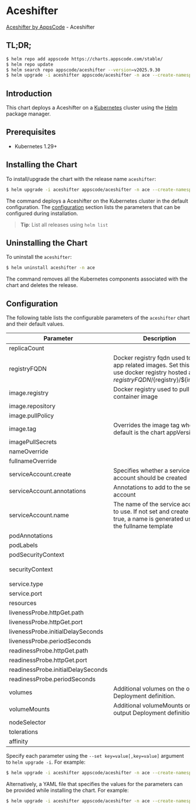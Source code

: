 # Aceshifter

[Aceshifter by AppsCode](https://github.com/appscode-cloud) - Aceshifter

## TL;DR;

```bash
$ helm repo add appscode https://charts.appscode.com/stable/
$ helm repo update
$ helm search repo appscode/aceshifter --version=v2025.9.30
$ helm upgrade -i aceshifter appscode/aceshifter -n ace --create-namespace --version=v2025.9.30
```

## Introduction

This chart deploys a Aceshifter on a [Kubernetes](http://kubernetes.io) cluster using the [Helm](https://helm.sh) package manager.

## Prerequisites

- Kubernetes 1.29+

## Installing the Chart

To install/upgrade the chart with the release name `aceshifter`:

```bash
$ helm upgrade -i aceshifter appscode/aceshifter -n ace --create-namespace --version=v2025.9.30
```

The command deploys a Aceshifter on the Kubernetes cluster in the default configuration. The [configuration](#configuration) section lists the parameters that can be configured during installation.

> **Tip**: List all releases using `helm list`

## Uninstalling the Chart

To uninstall the `aceshifter`:

```bash
$ helm uninstall aceshifter -n ace
```

The command removes all the Kubernetes components associated with the chart and deletes the release.

## Configuration

The following table lists the configurable parameters of the `aceshifter` chart and their default values.

|             Parameter              |                                                             Description                                                              |                                                                                   Default                                                                                    |
|------------------------------------|--------------------------------------------------------------------------------------------------------------------------------------|------------------------------------------------------------------------------------------------------------------------------------------------------------------------------|
| replicaCount                       |                                                                                                                                      | <code>1</code>                                                                                                                                                               |
| registryFQDN                       | Docker registry fqdn used to pull app related images. Set this to use docker registry hosted at ${registryFQDN}/${registry}/${image} | <code>ghcr.io</code>                                                                                                                                                         |
| image.registry                     | Docker registry used to pull app container image                                                                                     | <code>appscode</code>                                                                                                                                                        |
| image.repository                   |                                                                                                                                      | <code>aceshifter</code>                                                                                                                                                      |
| image.pullPolicy                   |                                                                                                                                      | <code>IfNotPresent</code>                                                                                                                                                    |
| image.tag                          | Overrides the image tag whose default is the chart appVersion.                                                                       | <code>""</code>                                                                                                                                                              |
| imagePullSecrets                   |                                                                                                                                      | <code>[]</code>                                                                                                                                                              |
| nameOverride                       |                                                                                                                                      | <code>""</code>                                                                                                                                                              |
| fullnameOverride                   |                                                                                                                                      | <code>""</code>                                                                                                                                                              |
| serviceAccount.create              | Specifies whether a service account should be created                                                                                | <code>true</code>                                                                                                                                                            |
| serviceAccount.annotations         | Annotations to add to the service account                                                                                            | <code>{}</code>                                                                                                                                                              |
| serviceAccount.name                | The name of the service account to use. If not set and create is true, a name is generated using the fullname template               | <code>""</code>                                                                                                                                                              |
| podAnnotations                     |                                                                                                                                      | <code>{}</code>                                                                                                                                                              |
| podLabels                          |                                                                                                                                      | <code>{}</code>                                                                                                                                                              |
| podSecurityContext                 |                                                                                                                                      | <code>{}</code>                                                                                                                                                              |
| securityContext                    |                                                                                                                                      | <code>{"allowPrivilegeEscalation":false,"capabilities":{"drop":["ALL"]},"readOnlyRootFilesystem":true,"runAsNonRoot":true,"seccompProfile":{"type":"RuntimeDefault"}}</code> |
| service.type                       |                                                                                                                                      | <code>ClusterIP</code>                                                                                                                                                       |
| service.port                       |                                                                                                                                      | <code>8081</code>                                                                                                                                                            |
| resources                          |                                                                                                                                      | <code>{}</code>                                                                                                                                                              |
| livenessProbe.httpGet.path         |                                                                                                                                      | <code>/healthz</code>                                                                                                                                                        |
| livenessProbe.httpGet.port         |                                                                                                                                      | <code>http</code>                                                                                                                                                            |
| livenessProbe.initialDelaySeconds  |                                                                                                                                      | <code>15</code>                                                                                                                                                              |
| livenessProbe.periodSeconds        |                                                                                                                                      | <code>20</code>                                                                                                                                                              |
| readinessProbe.httpGet.path        |                                                                                                                                      | <code>/readyz</code>                                                                                                                                                         |
| readinessProbe.httpGet.port        |                                                                                                                                      | <code>http</code>                                                                                                                                                            |
| readinessProbe.initialDelaySeconds |                                                                                                                                      | <code>5</code>                                                                                                                                                               |
| readinessProbe.periodSeconds       |                                                                                                                                      | <code>10</code>                                                                                                                                                              |
| volumes                            | Additional volumes on the output Deployment definition.                                                                              | <code>[]</code>                                                                                                                                                              |
| volumeMounts                       | Additional volumeMounts on the output Deployment definition.                                                                         | <code>[]</code>                                                                                                                                                              |
| nodeSelector                       |                                                                                                                                      | <code>{}</code>                                                                                                                                                              |
| tolerations                        |                                                                                                                                      | <code>[]</code>                                                                                                                                                              |
| affinity                           |                                                                                                                                      | <code>{}</code>                                                                                                                                                              |


Specify each parameter using the `--set key=value[,key=value]` argument to `helm upgrade -i`. For example:

```bash
$ helm upgrade -i aceshifter appscode/aceshifter -n ace --create-namespace --version=v2025.9.30 --set replicaCount=1
```

Alternatively, a YAML file that specifies the values for the parameters can be provided while
installing the chart. For example:

```bash
$ helm upgrade -i aceshifter appscode/aceshifter -n ace --create-namespace --version=v2025.9.30 --values values.yaml
```

